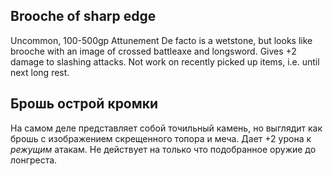 ## Brooche of sharp edge
Uncommon, 100-500gp
Attunement
De facto is a wetstone, but looks like brooche with an image of crossed battleaxe and longsword. Gives +2 damage to slashing attacks. Not work on recently picked up items, i.e. until next long rest.
## Брошь острой кромки
  На самом деле представляет собой точильный камень, но выглядит как брошь с изображением скрещенного топора и меча. Дает +2 урона к _режущим_ атакам. Не действует на только что подобранное оружие до лонгреста.